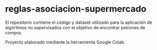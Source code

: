 # reglas-asociacion-supermercado
El repositorio contiene el código y dataset utilizado para la aplicación de algoritmos no supervisados con el objetivo de encontrar patrones de compra.

Proyecto elaborado mediante la herramienta Google Colab